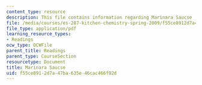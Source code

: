 ```yaml
---
content_type: resource
description: This file contains information regarding Marinara Saucse
file: /media/courses/es-287-kitchen-chemistry-spring-2009/f55ce8912d7a47ba635e46cac466f92d_MITES_287S09_read15.pdf
file_type: application/pdf
learning_resource_types:
- Readings
ocw_type: OCWFile
parent_title: Readings
parent_type: CourseSection
resourcetype: Document
title: Marinara Saucse
uid: f55ce891-2d7a-47ba-635e-46cac466f92d
---
```

